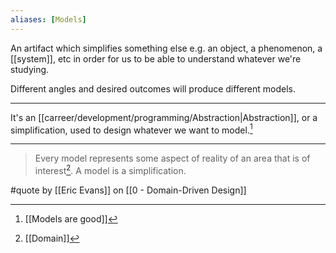 ```yaml
---
aliases: [Models]
---
```


An artifact which simplifies something else e.g. an object, a phenomenon, a [[system]], etc in order for us to be able to understand whatever we're studying.

Different angles and desired outcomes will produce different models.

---

It's an [[carreer/development/programming/Abstraction|Abstraction]], or a simplification, used to design whatever we want to model.[^1]

---

> Every model represents some aspect of reality of an area that is of interest[^2]. A model is a simplification.

#quote by [[Eric Evans]] on [[0 - Domain-Driven Design]]

[^1]: [[Models are good]]

[^2]: [[Domain]]
